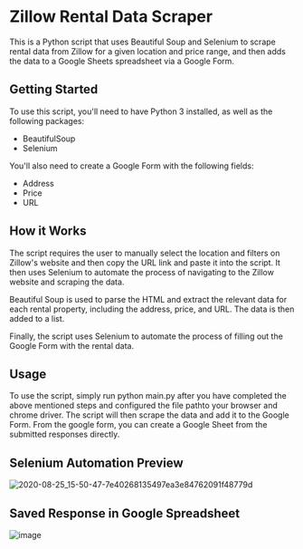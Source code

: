 # Zillow Rental Data Scraper
This is a Python script that uses Beautiful Soup and Selenium to scrape rental data from Zillow for a given location and price range, and then adds the data to a Google Sheets spreadsheet via a Google Form.

## Getting Started
To use this script, you'll need to have Python 3 installed, as well as the following packages:

- BeautifulSoup
- Selenium

You'll also need to create a Google Form with the following fields:

- Address
- Price
- URL

## How it Works
The script requires the user to manually select the location and filters on Zillow's website and then copy the URL link and paste it into the script. It then uses Selenium to automate the process of navigating to the Zillow website and scraping the data.

Beautiful Soup is used to parse the HTML and extract the relevant data for each rental property, including the address, price, and URL. The data is then added to a list.

Finally, the script uses Selenium to automate the process of filling out the Google Form with the rental data.

## Usage
To use the script, simply run python main.py after you have completed the above mentioned steps and configured the file pathto your browser and chrome driver. The script will then scrape the data and add it to the Google Form. From the google form, you can create a Google Sheet from the submitted responses directly.

## Selenium Automation Preview
![2020-08-25_15-50-47-7e40268135497ea3e84762091f48779d](https://user-images.githubusercontent.com/94699055/227706712-858bae2c-8351-4669-8bc4-3c667b566c23.gif)

## Saved Response in Google Spreadsheet
![image](https://user-images.githubusercontent.com/94699055/227706820-b1b4e0f6-3f9d-49f0-9701-523751c7fd06.png)
